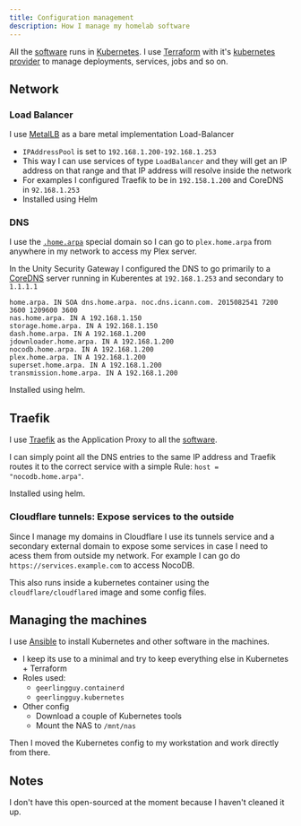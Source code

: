 ```yaml
---
title: Configuration management
description: How I manage my homelab software
---
```


All the [software](../3-software) runs in [Kubernetes](https://kubernetes.io/). I use [Terraform](https://www.terraform.io) with it's [kubernetes provider](https://registry.terraform.io/providers/hashicorp/kubernetes/latest/docs) to manage deployments, services, jobs and so on.

## Network

### Load Balancer

I use [MetalLB](https://metallb.universe.tf/) as a bare metal implementation Load-Balancer

- `IPAddressPool` is set to `192.168.1.200-192.168.1.253`
- This way I can use services of type `LoadBalancer` and they will get an IP address on that range and that IP address will resolve inside the network
- For examples I configured Traefik to be in `192.158.1.200` and CoreDNS in `92.168.1.253`
- Installed using Helm

### DNS

I use the [`.home.arpa`](https://www.rfc-editor.org/rfc/rfc8375.html) special domain so I can go to `plex.home.arpa` from anywhere in my network to access my Plex server.

In the Unity Security Gateway I configured the DNS to go primarily to a [CoreDNS](https://coredns.io/) server running in Kuberentes at `192.168.1.253` and secondary to `1.1.1.1`

```
home.arpa. IN SOA dns.home.arpa. noc.dns.icann.com. 2015082541 7200 3600 1209600 3600
nas.home.arpa. IN A 192.168.1.150
storage.home.arpa. IN A 192.168.1.150
dash.home.arpa. IN A 192.168.1.200
jdownloader.home.arpa. IN A 192.168.1.200
nocodb.home.arpa. IN A 192.168.1.200
plex.home.arpa. IN A 192.168.1.200
superset.home.arpa. IN A 192.168.1.200
transmission.home.arpa. IN A 192.168.1.200
```

Installed using helm.

## Traefik

I use [Traefik](https://traefik.io/traefik) as the Application Proxy to all the [software](../3-software).

I can simply point all the DNS entries to the same IP address and Traefik routes it to the correct service with a simple Rule: `host = "nocodb.home.arpa"`.

Installed using helm.

### Cloudflare tunnels: Expose services to the outside

Since I manage my domains in Cloudflare I use its tunnels service and a secondary external domain to expose some services in case I need to acess them from outside my network. For example I can go do `https://services.example.com` to access NocoDB.

This also runs inside a kubernetes container using the `cloudflare/cloudflared` image and some config files.

## Managing the machines

I use [Ansible](https://www.ansible.com/) to install Kubernetes and other software in the machines.

- I keep its use to a minimal and try to keep everything else in Kubernetes + Terraform
- Roles used:
  - `geerlingguy.containerd`
  - `geerlingguy.kubernetes`
- Other config
  - Download a couple of Kubernetes tools
  - Mount the NAS to `/mnt/nas`

Then I moved the Kubernetes config to my workstation and work directly from there.

## Notes

I don't have this open-sourced at the moment because I haven't cleaned it up.

